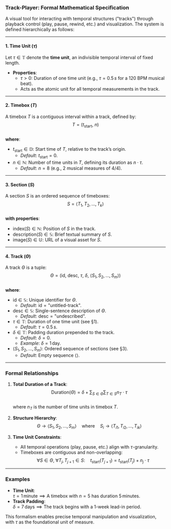 ### Track-Player: Formal Mathematical Specification  
A visual tool for interacting with temporal structures ("tracks") through playback control (play, pause, rewind, etc.) and visualization. The system is defined hierarchically as follows:  

---  

#### **1. Time Unit ($\tau$)**  
Let $\tau \in \mathbb{T}$ denote the **time unit**, an indivisible temporal interval of fixed length.  
- **Properties**:  
  - $\tau > 0$: Duration of one time unit (e.g., $\tau = 0.5\,s$ for a 120 BPM musical beat).  
  - Acts as the atomic unit for all temporal measurements in the track.  

---  

#### **2. Timebox ($T$)**  
A timebox $T$ is a contiguous interval within a track, defined by:  
$$  
T = \left( t_{\text{start}},\ n \right)  
$$  
**where**:  
- $t_{\text{start}} \in \mathbb{D}$: Start time of $T$, relative to the track’s origin.  
  - *Default*: $t_{\text{start}} = 0$.  
- $n \in \mathbb{N}$: Number of time units in $T$, defining its duration as $n \cdot \tau$.  
  - *Default*: $n = 8$ (e.g., 2 musical measures of 4/4).  

---  

#### **3. Section ($S$)**  
A section $S$ is an ordered sequence of timeboxes:  
$$  
S = \left\langle T_1, T_2, \ldots, T_k \right\rangle  
$$  
**with properties**:  
- $\text{index}(S) \in \mathbb{N}$: Position of $S$ in the track.  
- $\text{description}(S) \in \mathbb{S}$: Brief textual summary of $S$.  
- $\text{image}(S) \in \mathbb{U}$: URL of a visual asset for $S$.  

---  

#### **4. Track ($\Theta$)**  
A track $\Theta$ is a tuple:  
$$  
\Theta = \left( \text{id},\ \text{desc},\ \tau,\ \delta,\ \left\langle S_1, S_2, \ldots, S_m \right\rangle \right)  
$$  
**where**:  
- $\text{id} \in \mathbb{S}$: Unique identifier for $\Theta$.  
  - *Default*: $\text{id} = \text{"untitled-track"}$.  
- $\text{desc} \in \mathbb{S}$: Single-sentence description of $\Theta$.  
  - *Default*: $\text{desc} = \text{"undescribed"}$.  
- $\tau \in \mathbb{T}$: Duration of one time unit (see §1).  
  - *Default*: $\tau = 0.5\,s$.  
- $\delta \in \mathbb{T}$: Padding duration prepended to the track.  
  - *Default*: $\delta = 0$.  
  - *Example*: $\delta = 1\,\text{day}$.  
- $\left\langle S_1, S_2, \ldots, S_m \right\rangle$: Ordered sequence of sections (see §3).  
  - *Default*: Empty sequence $\left\langle \right\rangle$.  

---  

### **Formal Relationships**  
1. **Total Duration of a Track**:  
   $$  
   \text{Duration}(\Theta) = \delta + \sum_{S \in \Theta} \sum_{T \in S} n_T \cdot \tau  
   $$  
   where $n_T$ is the number of time units in timebox $T$.  

2. **Structure Hierarchy**:  
   $$  
   \Theta \to \left\langle S_1, S_2, \ldots, S_m \right\rangle \quad \text{where} \quad S_i \to \left\langle T_{i1}, T_{i2}, \ldots, T_{ik} \right\rangle  
   $$  

3. **Time Unit Constraints**:  
   - All temporal operations (play, pause, etc.) align with $\tau$-granularity.  
   - Timeboxes are contiguous and non-overlapping:  
   $$  
   \forall S \in \Theta,\ \forall T_j, T_{j+1} \in S: \quad t_{\text{start}}(T_{j+1}) = t_{\text{start}}(T_j) + n_j \cdot \tau  
   $$  

---  

### **Examples**  
- **Time Unit**:  
  $\tau = 1\,\text{minute} \implies \text{A timebox with } n=5 \text{ has duration } 5\,\text{minutes}.$  
- **Track Padding**:  
  $\delta = 7\,\text{days} \implies \text{The track begins with a 1-week lead-in period}.$  

This formalism enables precise temporal manipulation and visualization, with $\tau$ as the foundational unit of measure.  